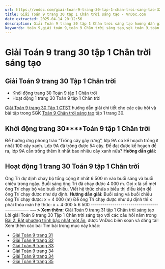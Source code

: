 ```yaml
---
url: https://vndoc.com/giai-toan-9-trang-30-tap-1-chan-troi-sang-tao-322013
title: Giải Toán 9 trang 30 tập 1 Chân trời sáng tạo - VnDoc.com
date_extracted: 2025-04-14 20:12:56
description: Giải Toán 9 trang 30 tập 1 Chân trời sáng tạo hướng dẫn giải chi tiết các câu hỏi và bài tập trong SGK Toán 9 Chân trời sáng tạo tập 1.
keywords: toán 9,giải toán 9,toán 9 Chân trời sáng tạo,sgk toán 9,toán lớp 9,toán lớp 9 Chân trời sáng tạo,sgk toán 9 Chân trời sáng tạo,toán 9 ctst,giải sgk toán 9 Chân trời sáng tạo,toán 9 Chân trời sáng tạo tập 1,toán 9 Chân trời sáng tạo tập 2,giải bài tập toán 9 Chân trời sáng tạo,toán 9 tập 2 Chân trời sáng tạo,Bất phương trình bậc nhất một ẩn,giải toán 9 trang 30,giải toán 9 trang 31,giải toán 9 trang 32,giải toán 9 trang 33,giải toán 9 trang 34,giải toán 9 chân trời sáng tạo bài 2
---
```


# Giải Toán 9 trang 30 tập 1 Chân trời sáng tạo
## **Giải Toán 9 trang 30 Tập 1 Chân trời**
  * Khởi động trang 30 Toán 9 tập 1 Chân trời
  * Hoạt động 1 trang 30 Toán 9 tập 1 Chân trời

[Giải Toán 9 trang 30 Tập 1 CTST](<https://vndoc.com/giai-toan-9-trang-30-tap-1-chan-troi-sang-tao-322013>) hướng dẫn giải chi tiết cho các câu hỏi và bài tập trong SGK [Toán 9 Chân trời sáng tạo](<https://vndoc.com/toan-9-chan-troi-sang-tao>) tập 1 trang 30.
## **Khởi động trang 30****Toán 9** tập 1 Chân trời
Để hưởng ứng phong trào “Trồng cây gây rừng”, lớp 9A có kế hoạch trồng ít nhất 100 cây xanh. Lớp 9A đã trồng được 54 cây. Để đạt được kế hoạch đề ra, lớp 9A cần trồng thêm ít nhất bao nhiêu cây xanh nữa?
**Hướng dẫn giải:**
## **Hoạt động 1 trang 30 Toán 9** tập 1 Chân trời
Ông Trí dự định chạy bộ tổng cộng ít nhất 6 500 m vào buổi sáng và buổi chiều trong ngày. Buổi sáng ông Trí đã chạy được 4 000 m. Gọi x là số mét ông Trí chạy bộ vào buổi chiều. Viết hệ thức chứa x biểu thị điều kiện để ông Trí chạy được như dự định.
**Hướng dẫn giải:**
Buổi sáng và buổi chiều ông Trí chạy được: x + 4 000 \(m\)
Để ông Trí chạy được như dự định thì x phải thỏa mãn hệ thức:
x + 4 000 ≥ 6 500
\----------------------------------------------
**\--- > Xem thêm:** [Giải Toán 9 trang 31 tập 1 Chân trời sáng tạo](<https://vndoc.com/giai-toan-9-trang-31-tap-1-chan-troi-sang-tao-322015>)
Lời giải Toán 9 trang 30 Tập 1 Chân trời sáng tạo với các câu hỏi nằm trong [Bài 2: Bất phương trình bậc nhất một ẩn](<https://vndoc.com/toan-9-chan-troi-sang-tao-bai-2-bat-phuong-trinh-bac-nhat-mot-an-319954>), được VnDoc biên soạn và đăng tải\!
Xem thêm các bài Tìm bài trong mục này khác:
  * [Giải Toán 9 trang 31](</giai-toan-9-trang-31-tap-1-chan-troi-sang-tao-322015>)
  * [Giải Toán 9 trang 32](</giai-toan-9-trang-32-tap-1-chan-troi-sang-tao-322016>)
  * [Giải Toán 9 trang 33](</giai-toan-9-trang-33-tap-1-chan-troi-sang-tao-322019>)
  * [Giải Toán 9 trang 34](</giai-toan-9-trang-34-tap-1-chan-troi-sang-tao-322021>)
  * [Giải Toán 9 trang 34](</giai-toan-9-trang-34-tap-1-chan-troi-sang-tao-322021>)
  * [Giải Toán 9 trang 35](</giai-toan-9-trang-35-tap-1-chan-troi-sang-tao-322022>)

